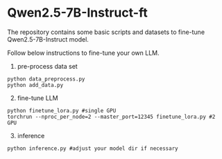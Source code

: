 # Qwen2.5-7B-Instruct-ft
The repository contains some basic scripts and datasets to fine-tune Qwen2.5-7B-Instruct model.

Follow below instructions to fine-tune your own LLM.
1. pre-process data set
```
python data_preprocess.py
python add_data.py
```
2. fine-tune LLM
```
python finetune_lora.py #single GPU
torchrun --nproc_per_node=2 --master_port=12345 finetune_lora.py #2 GPU
```
3. inference
```
python inference.py #adjust your model dir if necessary
```
